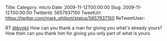 Title: 
Category: micro
Date: 2009-11-12T00:00:00
Slug: 2009-11-12T00:00:00
TwitterId: 5657937150
TweetUrl: https://twitter.com/mark_philpot/status/5657937150
ReTweetUser: 

RT [@bynkii](https://twitter.com/bynkii) How can you thank a man for giving you what's already yours? How then can you thank him for giving you only part of what is yours
